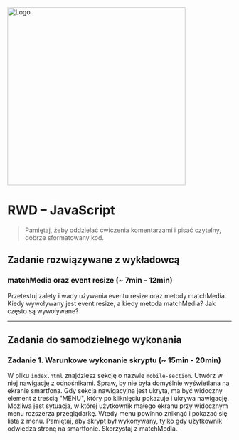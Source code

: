 <img alt="Logo" src="http://coderslab.pl/svg/logo-coderslab.svg" width="400">

# RWD &ndash; JavaScript

> Pamiętaj, żeby oddzielać ćwiczenia komentarzami i pisać czytelny, dobrze sformatowany kod.

## Zadanie rozwiązywane z wykładowcą

### matchMedia oraz event resize (~ 7min - 12min)

Przetestuj zalety i wady używania eventu resize oraz metody matchMedia. Kiedy wywoływany jest event resize, a kiedy metoda matchMedia? Jak często są wywoływane?

-------------------------------------------------------------------------------

## Zadania do samodzielnego wykonania

### Zadanie 1. Warunkowe wykonanie skryptu  (~ 15min - 20min)

W pliku `index.html` znajdziesz sekcję o nazwie `mobile-section`.
Utwórz w niej  nawigację z odnośnikami. Spraw, by nie była domyślnie wyświetlana na ekranie smartfona.
Gdy sekcja nawigacyjna jest ukryta, ma być widoczny element z treścią "MENU", który po kliknięciu pokazuje i ukrywa nawigację.
Możliwa jest sytuacja, w której użytkownik małego ekranu przy widocznym menu rozszerza przeglądarkę. Wtedy menu powinno zniknąć i pokazać się lista z menu.
Pamiętaj, aby skrypt był wykonywany, tylko gdy użytkownik odwiedza stronę na smartfonie. Skorzystaj z matchMedia.
